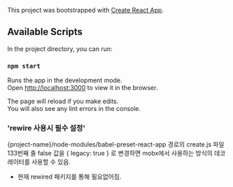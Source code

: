 This project was bootstrapped with [Create React App](https://github.com/facebook/create-react-app).

## Available Scripts

In the project directory, you can run:

### `npm start`

Runs the app in the development mode.<br />
Open [http://localhost:3000](http://localhost:3000) to view it in the browser.

The page will reload if you make edits.<br />
You will also see any lint errors in the console.

### 'rewire 사용시 필수 설정'

{project-name}/node-modules/babel-preset-react-app 경로의
create.js 파일 133번째 줄 false 값을 { legacy: true } 로 변경하면
mobx에서 사용하는 방식의 데코레이터를 사용할 수 있음.
+ 현재 rewired 패키지를 통해 필요없어짐.